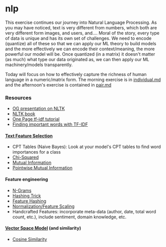 nlp
===

This exercise continues our journey into Natural Language Processing.  As you may have noticed, text is very different from numbers, which both are very different form images, and users, and.... Moral of the story, every type of data is unique and has its own set of challenges.  We need to encode (quantize) all of these so that we can apply our ML theory to build models and the more effectively we can encode their context/meaning, the more powerful our model will be.  Once quantized (in a matrix) it doesn't matter (as much) what type our data originated as, we can then apply our ML machinery/models transparently.

Today will focus on how to effectively capture the richness of human language in a numeric/matrix form.  The morning exercise is in [individual.md](individual.md) and the afternoon's exercise is contained in [pair.md](pair.md)

### Resources

* [OG presentation on NLTK](http://www.slideshare.net/ogrisel/statistical-machine-learning-for-text-classification-with-scikitlearn-and-nltk)
* [NLTK book](http://nltk.org/book/)
* [One Page tf-idf tutorial](http://www.tfidf.com/)
* [Finding important words with TF-IDF](http://stevenloria.com/finding-important-words-in-a-document-using-tf-idf/)

#### [Text Feature Selection](http://nlp.stanford.edu/IR-book/html/htmledition/feature-selection-1.html)
* CPT Tables (Naive Bayes): Look at your model's CPT tables to find word importances for a class
* [Chi-Squared](http://nlp.stanford.edu/IR-book/html/htmledition/feature-selectionchi2-feature-selection-1.html)
* [Mutual Information](http://nlp.stanford.edu/IR-book/html/htmledition/mutual-information-1.html)
* [Pointwise Mutual Information](http://stackoverflow.com/questions/13488817/pointwise-mutual-information-on-text)

#### Feature engineering
* [N-Grams](http://locallyoptimal.com/blog/2013/01/20/elegant-n-gram-generation-in-python/)
* [Hashing Trick](http://blog.someben.com/2013/01/hashing-lang/)
* [Feature Hashing](http://en.wikipedia.org/wiki/Feature_hashing)
* [Normalization/Feature Scaling](http://en.wikipedia.org/wiki/Feature_scaling)
* Handcrafted Features: incorporate meta-data (author, date, total word count, etc.), include sentiment, domain knowledge, etc.

#### [Vector Space Model](http://nlp.stanford.edu/IR-book/html/htmledition/the-vector-space-model-for-scoring-1.html) (and similarity)
* [Cosine Similarity](http://nlp.stanford.edu/IR-book/html/htmledition/dot-products-1.html)

